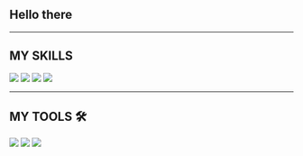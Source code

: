 ##                                                    Hello there 
  
________________________________________________________________________________________________________________________________
## MY SKILLS
![](https://img.shields.io/badge/lanuguage-C-informational?style=flat&logo=<LOGO_NAME>&logoColor=white&color=2bbc8a) 
![](https://img.shields.io/badge/lanuguage-Java-informational?style=flat&logo=<LOGO_NAME>&logoColor=white&color=2bbc8a)
![](https://img.shields.io/badge/web-HTML/CSS-informational?style=flat&logo=<LOGO_NAME>&logoColor=white&color=2bbc8a)
![](https://img.shields.io/badge/lanuguage(learning)-Python-informational?style=flat&logo=<LOGO_NAME>&logoColor=white&color=2bbc8a)
________________________________________________________________________________________________________________________________
<!--
**S-h-reyash/S-h-reyash** is a ✨ _special_ ✨ repository because its `README.md` (this file) appears on your GitHub profile.

Here are some ideas to get you started:


- 🌱 I’m currently learning Python 
 I know C, Java, HTML (not a programming language) and CSS 
-->
## MY TOOLS  🛠️
![](https://img.shields.io/badge/OS-Windows-informational?style=flat&logo=<LOGO_NAME>&logoColor=white&color=2bbc8a) 
![](https://img.shields.io/badge/editor-VSCode-informational?style=flat&logo=<LOGO_NAME>&logoColor=white&color=2bbc8a) 
![](https://img.shields.io/badge/editor-PyCharm-informational?style=flat&logo=<LOGO_NAME>&logoColor=white&color=2bbc8a) 


